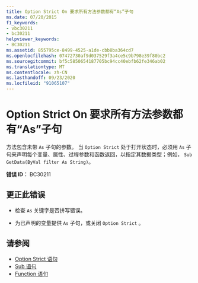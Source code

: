 ```yaml
---
title: Option Strict On 要求所有方法参数都有“As”子句
ms.date: 07/20/2015
f1_keywords:
- vbc30211
- bc30211
helpviewer_keywords:
- BC30211
ms.assetid: 855795ce-8499-4525-a1de-cbb8ba364cd7
ms.openlocfilehash: 07472730af9d037529f3a4ce5c9b798e39f80bc2
ms.sourcegitcommit: bf5c5850654187705bc94cc40ebfb62fe346ab02
ms.translationtype: MT
ms.contentlocale: zh-CN
ms.lasthandoff: 09/23/2020
ms.locfileid: "91065107"
---
```

# <a name="option-strict-on-requires-that-all-method-parameters-have-an-as-clause"></a>Option Strict On 要求所有方法参数都有“As”子句

方法包含未带 `As` 子句的参数。 当 `Option Strict` 处于打开状态时，必须用 `As` 子句来声明每个变量、属性、过程参数和函数返回，以指定其数据类型；例如， `Sub GetData(ByVal filter As String)`。  
  
 **错误 ID：** BC30211  
  
## <a name="to-correct-this-error"></a>更正此错误  
  
- 检查 `As` 关键字是否拼写错误。  
  
- 为已声明的变量提供 `As` 子句，或关闭 `Option Strict` 。  
  
## <a name="see-also"></a>请参阅

- [Option Strict 语句](../language-reference/statements/option-strict-statement.md)
- [Sub 语句](../language-reference/statements/sub-statement.md)
- [Function 语句](../language-reference/statements/function-statement.md)
